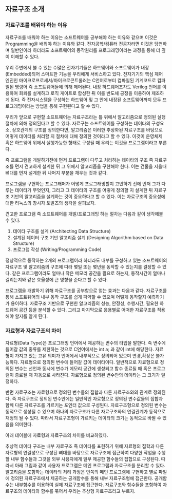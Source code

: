 ## 자료구조 소개

### 자료구조를 배워야 하는 이유

자료구조를 배워야 하는 이유는 소프트웨어를 공부해야 하는 이유와 같으며 이것은 Programming을 배워야 하는 이유와 같다. 전자공학/컴퓨터 전공자라면 이것은 당연하며 일반인이라 하더라도 소프트웨어의 동작원리를 프로그래밍이라는 과정을 통해 더 깊이 이해할 수 있다.

우리 주변에서 볼 수 있는 수많은 전자기기들은 하드웨어와 소프트웨어가 내장 (Embedded)되어 스마트한 기능을 우리에게 서비스하고 있다. 전자기기의 핵심 제어 엔진인 마이크로프로세서/마이크로콘트롤러는 C언어로부터 컴파일된 기계코드로 컴파일된 명령어 즉 소프트웨어들에 의해 제어된다. 내장 하드웨어조차도 Verilog 언어를 이용하여 회뢰를 설계하고 로직 게이트로 합성한 뒤 이를 반도체 공정을 이용하여 제조하게 된다. 즉 전자시스템을 구성하는 하드웨어 및 그 안에 내장된 소프트웨어까지 모두 프로그래밍이라는 방법을 통해 구현된다고 할 수 있다.

우리가 앞으로 구현할 소프트웨어는 자료구조라는 틀 위에서 알고리즘으로 정의된 실행 절차에 의해 정의된다고 할 수 있다. 자료구는 소프트웨어를 구성하는 데이타의 구성요소, 상호관계의 구조를 정의한다면, 알고리즘은 이러한 추상화된 자료구조를 바탕으로 어떻게 데이터를 처리할 지 절차에 대해 정의한 것이라고 할 수 있다. 이것이 운영체제 혹은 하드웨어 위에서 실행가능한 형태로 구성될 때 우리는 이것을 프로그램이라고 부른다. 

즉 프로그램을 개발하기전에 먼저 프로그램이 다루고 처리하는 데이타의 구조 즉 자료구조를 먼저 견고하게 설계한 뒤 그 위에서 알고리즘을 구현해야 한다. 이는 건물을 지을때 뼈대를 먼저 설계한 뒤 나머지 부분을 채우는 것과 같다. 

프로그램을 구현하는 프로그래머가 어떻게 프로그래밍할지 고민하기 전에 먼저 그가 다루는 데이타가 무엇인지, 그리고 그 데이타의 구조를 어떻게 정의할 지 설계한 뒤 자료구조 기반의 알고리즘을 설계하는 것이 중요하다고 할 수 있다. 이는 자료구조의 중요성에 대한 리눅스의 창시자 토발즈의 생각을 살펴보자.

견고한 프로그램 즉 소프트웨어를 개발/프로그래밍 하는 절차는 다음과 같이 생각해볼 수 있다.
1. 데이타 구조를 설계 (Architecting Data Structure)
2. 설계된 데이터 구조 기반 알고리즘 설계 (Designing Algorithm based on Data Structure)
3. 프로그램 작성 (Writing/Programming Code)

정상적으로 동작하는 2개의 프로그램이라 하더라도 내부를 구성하고 있는 소프트웨어의 자료구조 및 알고리즘의 구조에 따라 몇일 또는 몇년을 동작할 수 있는지를 결정할 수 있다. 같은 프로그램이라도 얼마나 작은 메모리 공간을 필요로 하는지, 동작시간이 얼마나 걸리는지와 같은 효율성에 큰 영향을 준다고 할 수 있다.

프로그램을 개발하기 위해 자료구조를 공부함으로 얻는 효과는 다음과 같다. 자료구조를 통해 소프트웨어의 내부 동작 구조를 쉽게 파악할 수 있으며 어떻게 동작할지 예측하기가 용이하다. 자료구조 기반으로 구현한 알고리즘의 성능, 안정성, 수행시간, 필요한 하드웨어 공간 등을 분석할 수 있다. 그리고 마지막으로 응용별로 어떠한 자료구조를 적용해야 할지를 알게 된다.

### 자료형과 자료구조의 차이

자료형(Data Type)은 프로그래밍 언어에서 제공하는 변수의 타입을 말한다. 즉 변수에 들어갈 값의 종류를 제한하는 것으로 C언어에서는 int a; 과 같이 int에 해당한다. 자료형이 가지고 있는 고유 의미가 언어에서 내부적으로 정의되어 있으며 변경,확장은 불가능하다. 자료형으로 정의된 변수에 들어갈 값이 데이타이다. 일반적으로 자료형으로 정의된 변수는 선언과 동시에 변수가 메모리 공간에 생성되고 함수 종료될 때 혹은 프로그램이 종료될 때 자동으로 사라진다. 자료형으로 정의된 변수안의 데이타는 그 크기가 일정하다.

반면 자료구조는 자료형으로 정의된 변수들의 집합과 다른 자료구조와의 관계로 정의된다. 즉 자료구조로 정의된 변수안에는 일반적인 자료형으로 정의된 변수값들의 집합과 함께 다른 자료구조를 가르키는 포인터 값으로 구성된다. 자료구조형으로 정의된 변수는 동적으로 생성될 수 있으며 하나의 자료구조가 다른 자료구조와의 연결관계가 동적으로 재정의 될 수 있다. 따라서 자료구조형이 가르키는 데이타의 크기는 동적으로 바뀔 수 있음을 의미한다.

아래 테이블에 자료형과 자료구조의 차이를 비교하였다.

추상적 데이타 구조는 내부 자료구조 즉 데이타를 표현하기 위해 자료형의 집학과 다른 자료형의 연결성으로 구성된 뼈대를 바탕으로 자료구조에 접근하여 다양한 작업을 수행할 내부 함수들과 그것을 외부 사용자에게 일부 제공한 함수들의 집합으로 구성된다. 따라서 아래 그림과 같이 사용자 프로그램은 메인 프로그램과 자료구조를 분리할 수 있다. 알고리즘을 포함하는 데이타의 처리 과정은 인쪽의 메인 프로그램에 구현하고 별로 파일에 정의된 자료구조에서 제공하는 공개함수를 통해 내부 자료구조형에 접근한다. 공개함수는 내부함수를 이용하여 실제 자료구조에 접근한다. 자료구조와 함수들을 포함하여 자료구조의 데이타와 함수를 묶어서 우리는 추상형 자료구조라고 부르자.
